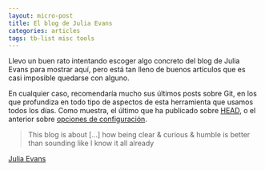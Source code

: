 ```yaml
---
layout: micro-post
title: El blog de Julia Evans
categories: articles
tags: tb-list misc tools
---
```


Llevo un buen rato intentando escoger algo concreto del blog de Julia Evans para mostrar aquí, pero está tan lleno de buenos artículos que es casi imposible quedarse con alguno.

En cualquier caso, recomendaría mucho sus últimos posts sobre Git, en los que profundiza en todo tipo de aspectos de esta herramienta que usamos todos los días. Como muestra, el último que ha publicado sobre [HEAD](https://jvns.ca/blog/2024/03/08/how-head-works-in-git/), o el anterior sobre [opciones de configuración](https://jvns.ca/blog/2024/02/16/popular-git-config-options/).

> This blog is about [...] how being clear & curious & humble is better than sounding like I know it all already

[Julia Evans](https://jvns.ca/)
